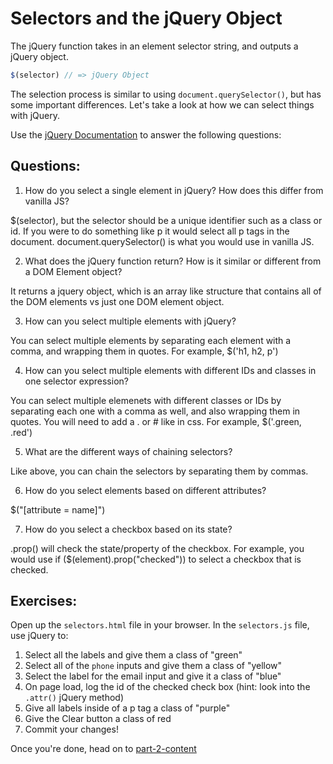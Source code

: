 # Selectors and the jQuery Object

The jQuery function takes in an element selector string, and outputs a jQuery object.

```JavaScript
$(selector) // => jQuery Object

```

The selection process is similar to using `document.querySelector()`, but has some important differences. Let's take a look at how we can select things with jQuery.

Use the [jQuery Documentation](https://api.jquery.com/) to answer the following questions:

## Questions:
1. How do you select a single element in jQuery? How does this differ from vanilla JS?

$(selector), but the selector should be a unique identifier such as a class or id. If you were to do something like p it would select all p tags in the document. document.querySelector() is what you would use in vanilla JS.

2. What does the jQuery function return? How is it similar or different from a DOM Element object?

It returns a jquery object, which is an array like structure that contains all of the DOM elements vs just one DOM element object.

3. How can you select multiple elements with jQuery?

You can select multiple elements by separating each element with a comma, and wrapping them in quotes. For example, $('h1, h2, p')

4. How can you select multiple elements with different IDs and classes in one selector expression?

You can select multiple elemenets with different classes or IDs by separating each one with a comma as well, and also wrapping them in quotes. You will need to add a . or # like in css. For example, $('.green, .red')

5. What are the different ways of chaining selectors?

Like above, you can chain the selectors by separating them by commas.

6. How do you select elements based on different attributes?

$("[attribute = name]")

7. How do you select a checkbox based on its state?

.prop() will check the state/property of the checkbox. For example, you would use if ($(element).prop("checked")) to select a checkbox that is checked.


## Exercises:
Open up the `selectors.html` file in your browser.
In the `selectors.js` file, use jQuery to:
1. Select all the labels and give them a class of "green"
2. Select all of the `phone` inputs and give them a class of "yellow"
3. Select the label for the email input and give it a class of "blue"
4. On page load, log the id of the checked check box (hint: look into the `.attr()` jQuery method)
5. Give all labels inside of a p tag a class of "purple"
6. Give the Clear button a class of red
7. Commit your changes!

Once you're done, head on to [part-2-content](../part-2-content/README.md)
